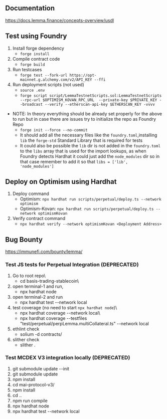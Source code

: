 ## Documentation
https://docs.lemma.finance/concepts-overview/usdl
## Test using Foundry
1. Install forge dependency
    - ```forge install  ```
2. Compile contract code
    - ```forge build ``` 
3. Run testcases  
    - ```forge test --fork-url https://opt-mainnet.g.alchemy.com/v2/API_KEY --ffi ``` 
4. Run deployment scripts (not used)
    - ```source .env```
    - ```forge script script/LemmaTestnetScripts.sol:LemmaTestnetScripts --rpc-url $OPTIMISM_KOVAN_RPC_URL  --private-key $PRIVATE_KEY --broadcast --verify --etherscan-api-key $ETHERSCAN_KEY -vvvv```
- NOTE: In theory everything should be already set properly for the above to run but in case there are issues try to initialize the repo as Foundry Repo 
   - ```forge init --force --no-commit```
   - It should add all the necessary files like the `foundry.toml`,installing `lib` the `forge-std` Standard Library that is required for tests 
   - It could also be possible the `lib` dir is not added in the `foundry.toml` to the `libs` array that is used for the import lookups, as when Foundry detects Hardhat it could just add the `node_modules` dir so in that case remember to add it so that ```libs = ['lib', 'node_modules']```

## Deploy on Optimism using Hardhat
1. Deploy command 
    - Optimism:       ```npx hardhat run scripts/perpetual/deploy.ts --network optimism```
    - Optimism-Kovan: ```npx hardhat run scripts/perpetual/deploy.ts --network optimismKovan```
2. Verify contract command
    - ```npx hardhat verify --network optimismKovan <Deployment Address>```

## Bug Bounty
https://immunefi.com/bounty/lemma/

### Test JS tests for Perpetual Integration (DEPRECATED)
1. Go to root repo\
    - cd  basis-trading-stablecoin\
2. open terminal-1 and run,  
    - npx hardhat node
3. open terminal-2 and run 
    - npx hardhat test --network local
4. test coverage (no need to start `npx hardhat node`)\
    - npx hardhat coverage --network local\
    - npx hardhat coverage --testfiles "test/perpetual/perpLemma.multiCollateral.ts"  --network local
5. ethlint check
    - solium -d contracts/
6. slither check
    - slither .

### Test MCDEX V3 integration locally (DEPRECATED)
1. git submodule update --init
2. git submodule update
3. npm install
4. cd mai-protocol-v3/
5. npm install
6. cd ..
7. npm run compile
7. npx hardhat node
8. npx hardhat test --network local









